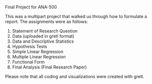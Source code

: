 Final Project for ANA-500

This was a multipart project that walked us through how to formulate a report. The assignments were as follows:
1. Statement of Research Question
2. Data (uploaded in gretl format)
3. Data and Descriptive Statistics
4. Hypothesis Tests
5. Simple Linear Regression
6. Multiple Linear Regression
7. Functional Form
8. Final Analysis (Final Research Paper)

Please note that all coding and visualizations were created with gretl.
